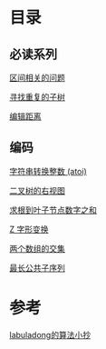 <!--
 * @Author: taobo
 * @Date: 2020-10-28 11:37:00
 * @LastEditTime: 2020-11-04 21:21:31
-->
# 目录
## 必读系列  
[区间相关的问题](./markdown/区间问题.md)  

[寻找重复的子树](./markdown/findDuplicateSubtrees.md)  

[编辑距离](./markdown/minDistance.md)  

## 编码  

[字符串转换整数 (atoi)](./code/myAtoi.cpp)  

[二叉树的右视图](./code/rightSideView.cpp)    

[求根到叶子节点数字之和](./code/sumNumbers.cpp)  

[Z 字形变换](./code/convertZshp.md)    

[两个数组的交集](./code/intersection.py)    

[最长公共子序列](./code/lcs.py)

# 参考
[labuladong的算法小抄](https://labuladong.gitbook.io/algo/)  
